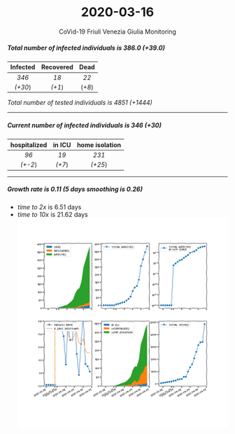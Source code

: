 <div align='center'>

# 2020-03-16
CoVid-19 Friuli Venezia Giulia Monitoring
</div>

##### Total number of infected individuals is 386.0 (+39.0)
Infected | Recovered | Dead
:---: | :---: | :---:
*346* | *18* | *22*
*(+30*) | *(+1*) | (*+8*)

*Total number of tested individuals is 4851 (+1444)*
***
##### Current number of infected individuals is 346 (+30)
hospitalized | in ICU | home isolation
:---: | :---: | :---:
*96* |*19* |*231*
*(+-2*) |*(+7*) |*(+25*)
***
##### Growth rate is 0.11 (5 days smoothing is 0.26)
- *time to 2x* is 6.51 days
- *time to 10x* is 21.62 days
![stats][stats]

[stats]: stats_FriuliVeneziaGiulia.png
